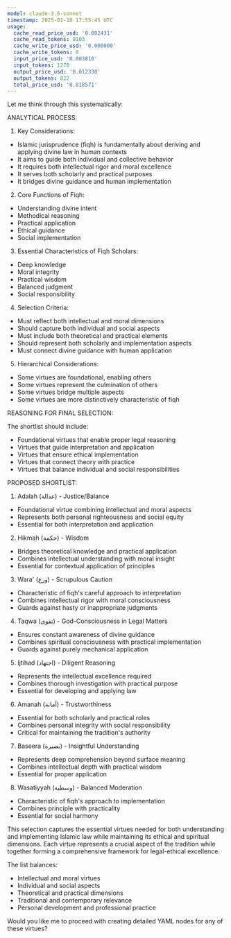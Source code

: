```yaml
---
model: claude-3.5-sonnet
timestamp: 2025-01-10 17:55:45 UTC
usage:
  cache_read_price_usd: '0.002431'
  cache_read_tokens: 8103
  cache_write_price_usd: '0.000000'
  cache_write_tokens: 0
  input_price_usd: '0.003810'
  input_tokens: 1270
  output_price_usd: '0.012330'
  output_tokens: 822
  total_price_usd: '0.018571'
---
```


Let me think through this systematically:

ANALYTICAL PROCESS:

1. Key Considerations:
- Islamic jurisprudence (fiqh) is fundamentally about deriving and applying divine law in human contexts
- It aims to guide both individual and collective behavior
- It requires both intellectual rigor and moral excellence
- It serves both scholarly and practical purposes
- It bridges divine guidance and human implementation

2. Core Functions of Fiqh:
- Understanding divine intent
- Methodical reasoning
- Practical application
- Ethical guidance
- Social implementation

3. Essential Characteristics of Fiqh Scholars:
- Deep knowledge
- Moral integrity
- Practical wisdom
- Balanced judgment
- Social responsibility

4. Selection Criteria:
- Must reflect both intellectual and moral dimensions
- Should capture both individual and social aspects
- Must include both theoretical and practical elements
- Should represent both scholarly and implementation aspects
- Must connect divine guidance with human application

5. Hierarchical Considerations:
- Some virtues are foundational, enabling others
- Some virtues represent the culmination of others
- Some virtues bridge multiple aspects
- Some virtues are more distinctively characteristic of fiqh

REASONING FOR FINAL SELECTION:

The shortlist should include:
- Foundational virtues that enable proper legal reasoning
- Virtues that guide interpretation and application
- Virtues that ensure ethical implementation
- Virtues that connect theory with practice
- Virtues that balance individual and social responsibilities

PROPOSED SHORTLIST:

1. Adalah (عدالة) - Justice/Balance
- Foundational virtue combining intellectual and moral aspects
- Represents both personal righteousness and social equity
- Essential for both interpretation and application

2. Hikmah (حكمة) - Wisdom
- Bridges theoretical knowledge and practical application
- Combines intellectual understanding with moral insight
- Essential for contextual application of principles

3. Wara' (ورع) - Scrupulous Caution
- Characteristic of fiqh's careful approach to interpretation
- Combines intellectual rigor with moral consciousness
- Guards against hasty or inappropriate judgments

4. Taqwa (تقوى) - God-Consciousness in Legal Matters
- Ensures constant awareness of divine guidance
- Combines spiritual consciousness with practical implementation
- Guards against purely mechanical application

5. Ijtihad (اجتهاد) - Diligent Reasoning
- Represents the intellectual excellence required
- Combines thorough investigation with practical purpose
- Essential for developing and applying law

6. Amanah (أمانة) - Trustworthiness
- Essential for both scholarly and practical roles
- Combines personal integrity with social responsibility
- Critical for maintaining the tradition's authority

7. Baseera (بصيرة) - Insightful Understanding
- Represents deep comprehension beyond surface meaning
- Combines intellectual depth with practical wisdom
- Essential for proper application

8. Wasatiyyah (وسطية) - Balanced Moderation
- Characteristic of fiqh's approach to implementation
- Combines principle with practicality
- Essential for social harmony

This selection captures the essential virtues needed for both understanding and implementing Islamic law while maintaining its ethical and spiritual dimensions. Each virtue represents a crucial aspect of the tradition while together forming a comprehensive framework for legal-ethical excellence.

The list balances:
- Intellectual and moral virtues
- Individual and social aspects
- Theoretical and practical dimensions
- Traditional and contemporary relevance
- Personal development and professional practice

Would you like me to proceed with creating detailed YAML nodes for any of these virtues?